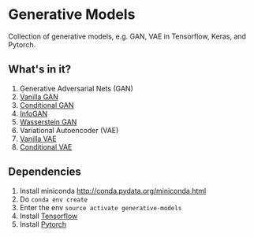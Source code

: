 # Generative Models
Collection of generative models, e.g. GAN, VAE in Tensorflow, Keras, and Pytorch.

## What's in it?

1. Generative Adversarial Nets (GAN)
  1. [Vanilla GAN](https://arxiv.org/abs/1406.2661)
  2. [Conditional GAN](https://arxiv.org/abs/1411.1784)
  3. [InfoGAN](https://arxiv.org/abs/1606.03657)
  4. [Wasserstein GAN](https://arxiv.org/abs/1701.07875)
2. Variational Autoencoder (VAE)
  1. [Vanilla VAE](https://arxiv.org/abs/1312.6114)
  2. [Conditional VAE](https://arxiv.org/abs/1406.5298)

## Dependencies

1. Install miniconda <http://conda.pydata.org/miniconda.html>
2. Do `conda env create`
3. Enter the env `source activate generative-models`
4. Install [Tensorflow](https://www.tensorflow.org/get_started/os_setup)
5. Install [Pytorch](https://github.com/pytorch/pytorch#installation)
